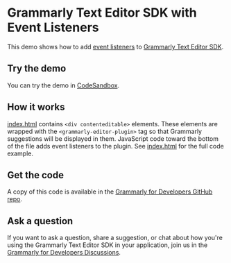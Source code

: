 # Grammarly Text Editor SDK with Event Listeners

This demo shows how to add [event listeners](https://developer.grammarly.com/docs/api/editor-sdk/grammarlyeditorpluginelementeventmap#grammarlyeditorpluginelementeventmap) to  [Grammarly Text Editor SDK](https://developer.grammarly.com/).

## Try the demo

You can try the demo in [CodeSandbox](https://codesandbox.io/s/github/grammarly/grammarly-for-developers/tree/main/examples/editor-sdk-events?file=/public/index.html).

## How it works

[index.html](./public/index.html) contains `<div contenteditable>` elements. These elements are wrapped with the `<grammarly-editor-plugin>` tag so that Grammarly suggestions will be displayed in them. JavaScript code toward the bottom of the file adds event listeners to the plugin. See [index.html](./public/index.html) for the full code example.

## Get the code

A copy of this code is available in the [Grammarly for Developers GitHub repo](https://github.com/grammarly/grammarly-for-developers/tree/main/examples/editor-sdk-intro-text).

## Ask a question

If you want to ask a question, share a suggestion, or chat about how you're using the Grammarly Text Editor SDK in your application, join us in the [Grammarly for Developers Discussions](https://github.com/grammarly/grammarly-for-developers/discussions).
